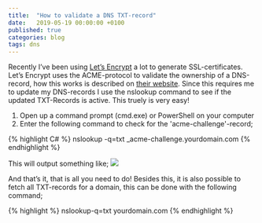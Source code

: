 ```yaml
---
title:  "How to validate a DNS TXT-record"
date:   2019-05-19 00:00:00 +0100
published: true
categories: blog
tags: dns
---
```

Recently I’ve been using [Let’s Encrypt][1] a lot to generate SSL-certificates. Let’s Encrypt uses the ACME-protocol to validate the ownership of a DNS-record, how this works is described on [their website][2]. Since this requires me to update my DNS-records I use the nslookup command to see if the updated TXT-Records is active. This truely is very easy!

1. Open up a command prompt (cmd.exe) or PowerShell on your computer
2. Enter the following command to check for the 'acme-challenge'-record;

{% highlight C# %}
nslookup -q=txt _acme-challenge.yourdomain.com
{% endhighlight %}

This will output something like;
<img src="/images/2019/05/nslookup-result.png" />

And that’s it, that is all you need to do!
Besides this, it is also possible to fetch all TXT-records for a domain, this can be done with the following command;

{% highlight %}
nslookup-q=txt yourdomain.com
{% endhighlight %}

[1]: https://letsencrypt.org/ "Let's Encrypt"
[2]: https://letsencrypt.org/how-it-works/ "How does let's encrypt work"